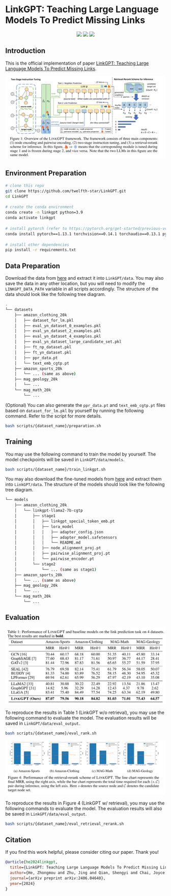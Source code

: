 # LinkGPT: Teaching Large Language Models To Predict Missing Links

<p align="center">
    <a href="https://arxiv.org/abs/2406.04640" alt="arXiv">
        <img src="https://img.shields.io/badge/arXiv-2406.04640-b31b1b.svg?logo=arxiv&logoColor=fff" /></a>
    <a href="https://drive.google.com/file/d/1-_57MT-Mtp_oYnqSc0Kos7BpDBAyPuy5/view?usp=drive_link" alt="GoogleDrive Datasets">
        <img src="https://img.shields.io/badge/GoogleDrive-Datasets-4285F4?logo=googledrive&logoColor=fff" /></a>
    <a href="https://drive.google.com/file/d/17h3ToYyZFp9dcQ9FJjLL6KT-KvrN1BpH/view?usp=sharing" alt="GoogleDrive Models">
        <img src="https://img.shields.io/badge/GoogleDrive-Models-4285F4?logo=googledrive&logoColor=fff" /></a>
</p>

## Introduction

This is the official implementation of paper [LinkGPT: Teaching Large Language Models To Predict Missing Links]( https://arxiv.org/abs/2406.04640 ).


![Architecture of LinkGPT](assets/arch.png)

## Environment Preparation

```bash
# clone this repo
git clone https://github.com/twelfth-star/LinkGPT.git
cd LinkGPT

# create the conda environment
conda create -n linkgpt python=3.9
conda activate linkgpt

# install pytorch (refer to https://pytorch.org/get-started/previous-versions/ for other cuda versions)
conda install pytorch==1.13.1 torchvision==0.14.1 torchaudio==0.13.1 pytorch-cuda=11.7 -c pytorch -c nvidia

# install other dependencies
pip install -r requirements.txt
```

## Data Preparation

Download the data from [here](https://drive.google.com/file/d/1-_57MT-Mtp_oYnqSc0Kos7BpDBAyPuy5/view?usp=drive_link) and extract it into `LinkGPT/data`. You may also save the data in any other location, but you will need to modify the `LINKGPT_DATA_PATH` variable in all scripts accordingly. The structure of the data should look like the following tree diagram.

```bash
.
└── datasets
    ├── amazon_clothing_20k
    │   ├── dataset_for_lm.pkl
    │   ├── eval_yn_dataset_0_examples.pkl
    │   ├── eval_yn_dataset_2_examples.pkl
    │   ├── eval_yn_dataset_4_examples.pkl
    │   ├── eval_yn_dataset_large_candidate_set.pkl
    │   ├── ft_np_dataset.pkl
    │   ├── ft_yn_dataset.pkl
    │   ├── ppr_data.pt
    │   └── text_emb_cgtp.pt
    ├── amazon_sports_20k
    │   └── ... (same as above)
    ├── mag_geology_20k
    │   └── ...
    └── mag_math_20k
        └── ...
```

(Optional) You can also generate the `ppr_data.pt` and `text_emb_cgtp.pt` files based on `dataset_for_lm.pkl` by yourself by running the following command. Refer to the script for more details.

```bash
bash scripts/{dataset_name}/preparation.sh
```

## Training

You may use the following command to train the model by yourself. The model checkpoints will be saved in `LinkGPT/data/models`.

```bash
bash scripts/{dataset_name}/train_linkgpt.sh
```


You may also download the fine-tuned models from [here](https://drive.google.com/file/d/17h3ToYyZFp9dcQ9FJjLL6KT-KvrN1BpH/view?usp=sharing
) and extract them into `LinkGPT/data`. The structure of the models should look like the following tree diagram.

```bash
└── models
    ├── amazon_clothing_20k
    │   └── linkgpt-llama2-7b-cgtp
    │       ├── stage1
    │       │   ├── linkgpt_special_token_emb.pt
    │       │   ├── lora_model
    │       │   │   ├── adapter_config.json
    │       │   │   ├── adapter_model.safetensors
    │       │   │   └── README.md
    │       │   ├── node_alignment_proj.pt
    │       │   ├── pairwise_alignment_proj.pt
    │       │   └── pairwise_encoder.pt
    │       └── stage2
    │           └── ... (same as stage1)
    ├── amazon_sports_20k
    │   └── ... (same as above)
    ├── mag_geology_20k
    │   └── ...
    └── mag_math_20k
        └── ...
```

## Evaluation

![Table 1](assets/table1.png)

To reproduce the results in Table 1 (LinkGPT w/o retrieval), you may use the following command to evaluate the model. The evaluation results will be saved in `LinkGPT/data/eval_output`.
 
```bash
bash scripts/{dataset_name}/eval_rank.sh
```

![Figure 4](assets/figure4.png)

To reproduce the results in Figure 4 (LinkGPT w/ retrieval), you may use the following commands to evaluate the model. The evaluation results will also be saved in `LinkGPT/data/eval_output`.

```bash
bash scripts/{dataset_name}/eval_retrieval_rerank.sh
```

## Citation

If you find this work helpful, please consider citing our paper. Thank you!

```bibtex
@article{he2024linkgpt,
  title={LinkGPT: Teaching Large Language Models To Predict Missing Links},
  author={He, Zhongmou and Zhu, Jing and Qian, Shengyi and Chai, Joyce and Koutra, Danai},
  journal={arXiv preprint arXiv:2406.04640},
  year={2024}
}
```
